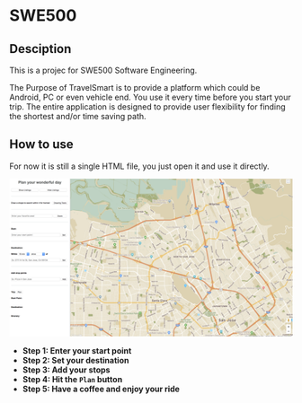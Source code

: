 # SWE500
## Desciption
This is a projec for SWE500 Software Engineering. 

The Purpose of TravelSmart is to provide a platform which could be Android, PC or even vehicle end. You use it every time before you start your trip. The entire application is designed to provide user flexibility for finding the shortest and/or time saving path. 

## How to use
For now it is still a single HTML file, you just open it and use it directly.

![alt text](screenshot.png)


- **Step 1: Enter your start point**
- **Step 2: Set your destination**
- **Step 3: Add your stops**
- **Step 4: Hit the `Plan` button**
- **Step 5: Have a coffee and enjoy your ride**

